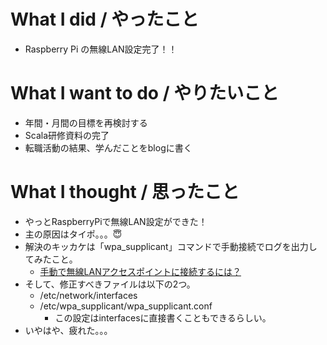 # What I did / やったこと
- Raspberry Pi の無線LAN設定完了！！

# What I want to do / やりたいこと
- 年間・月間の目標を再検討する
- Scala研修資料の完了
- 転職活動の結果、学んだことをblogに書く

# What I thought / 思ったこと
- やっとRaspberryPiで無線LAN設定ができた！
- 主の原因はタイポ。。。😇
- 解決のキッカケは「wpa_supplicant」コマンドで手動接続でログを出力してみたこと。
  - [手動で無線LANアクセスポイントに接続するには？](http://www.atmarkit.co.jp/ait/articles/1601/22/news026.html#sample1)
- そして、修正すべきファイルは以下の2つ。
  - /etc/network/interfaces
  - /etc/wpa_supplicant/wpa_supplicant.conf
    - この設定はinterfacesに直接書くこともできるらしい。
- いやはや、疲れた。。。
